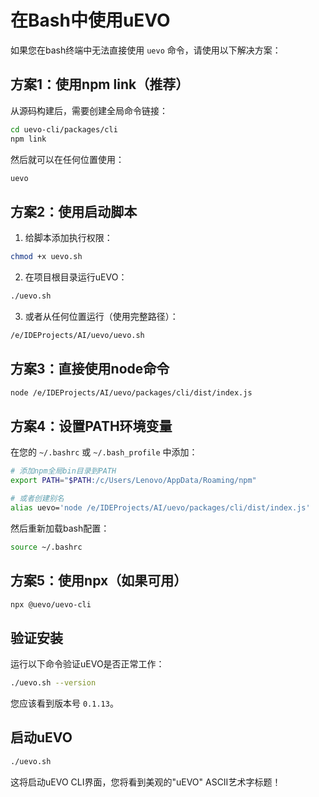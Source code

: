# 在Bash中使用uEVO

如果您在bash终端中无法直接使用 `uevo` 命令，请使用以下解决方案：

## 方案1：使用npm link（推荐）

从源码构建后，需要创建全局命令链接：

```bash
cd uevo-cli/packages/cli
npm link
```

然后就可以在任何位置使用：
```bash
uevo
```

## 方案2：使用启动脚本

1. 给脚本添加执行权限：
```bash
chmod +x uevo.sh
```

2. 在项目根目录运行uEVO：
```bash
./uevo.sh
```

3. 或者从任何位置运行（使用完整路径）：
```bash
/e/IDEProjects/AI/uevo/uevo.sh
```

## 方案3：直接使用node命令

```bash
node /e/IDEProjects/AI/uevo/packages/cli/dist/index.js
```

## 方案4：设置PATH环境变量

在您的 `~/.bashrc` 或 `~/.bash_profile` 中添加：

```bash
# 添加npm全局bin目录到PATH
export PATH="$PATH:/c/Users/Lenovo/AppData/Roaming/npm"

# 或者创建别名
alias uevo='node /e/IDEProjects/AI/uevo/packages/cli/dist/index.js'
```

然后重新加载bash配置：
```bash
source ~/.bashrc
```

## 方案5：使用npx（如果可用）

```bash
npx @uevo/uevo-cli
```

## 验证安装

运行以下命令验证uEVO是否正常工作：

```bash
./uevo.sh --version
```

您应该看到版本号 `0.1.13`。

## 启动uEVO

```bash
./uevo.sh
```

这将启动uEVO CLI界面，您将看到美观的"uEVO" ASCII艺术字标题！ 